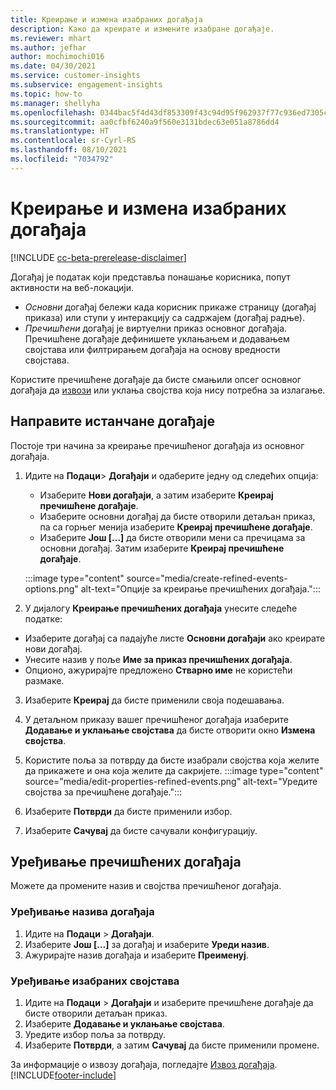 ```yaml
---
title: Креирање и измена изабраних догађаја
description: Како да креирате и измените изабране догађаје.
ms.reviewer: mhart
ms.author: jefhar
author: mochimochi016
ms.date: 04/30/2021
ms.service: customer-insights
ms.subservice: engagement-insights
ms.topic: how-to
ms.manager: shellyha
ms.openlocfilehash: 0344bac5f4d43df853309f43c94d95f962937f77c936ed7305c5de4a08835f04
ms.sourcegitcommit: aa0cfbf6240a9f560e3131bdec63e051a8786dd4
ms.translationtype: HT
ms.contentlocale: sr-Cyrl-RS
ms.lasthandoff: 08/10/2021
ms.locfileid: "7034792"
---
```

# <a name="create-and-modify-refined-events"></a>Креирање и измена изабраних догађаја

[!INCLUDE [cc-beta-prerelease-disclaimer](includes/cc-beta-prerelease-disclaimer.md)]


Догађај је податак који представља понашање корисника, попут активности на веб-локацији.

- *Основни* догађај бележи када корисник прикаже страницу (догађај приказа) или ступи у интеракцију са садржајем (догађај радње).
- *Пречишћени* догађај је виртуелни приказ основног догађаја. Пречишћене догађаје дефинишете уклањањем и додавањем својстава или филтрирањем догађаја на основу вредности својстава.

Користите пречишћене догађаје да бисте смањили опсег основног догађаја да [извози](export-events.md) или уклања својства која нису потребна за излагање.

## <a name="create-refined-events"></a>Направите истанчане догађаје

Постоје три начина за креирање пречишћеног догађаја из основног догађаја. 

1. Идите на **Подаци**> **Догађаји** и одаберите једну од следећих опција:
    - Изаберите **Нови догађаји**, а затим изаберите **Креирај пречишћене догађаје**.
    - Изаберите основни догађај да бисте отворили детаљан приказ, па са горњег менија изаберите **Креирај пречишћене догађаје**.
    - Изаберите **Још [...]** да бисте отворили мени са пречицама за основни догађај. Затим изаберите **Креирај пречишћене догађаје**.
    
    :::image type="content" source="media/create-refined-events-options.png" alt-text="Опције за креирање пречишћених догађаја.":::

1. У дијалогу **Креирање пречишћених догађаја** унесите следеће податке:

- Изаберите догађај са падајуће листе **Основни догађаји** ако креирате нови догађај.
- Унесите назив у поље **Име за приказ пречишћених догађаја**.
- Опционо, ажурирајте предложено **Стварно име** не користећи размаке.

3. Изаберите **Креирај** да бисте применили своја подешавања.

1. У детаљном приказу вашег пречишћеног догађаја изаберите **Додавање и уклањање својстава** да бисте отворити окно **Измена својства**. 

1. Користите поља за потврду да бисте изабрали својства која желите да прикажете и она која желите да сакријете. 
   :::image type="content" source="media/edit-properties-refined-events.png" alt-text="Уредите својства за пречишћене догађаје.":::

1. Изаберите **Потврди** да бисте применили избор.

1. Изаберите **Сачувај** да бисте сачували конфигурацију.

## <a name="edit-refined-events"></a>Уређивање пречишћених догађаја

Можете да промените назив и својства пречишћеног догађаја.

### <a name="edit-event-name"></a>Уређивање назива догађаја

1. Идите на **Подаци** > **Догађаји**. 
1. Изаберите **Још [...]** за догађај и изаберите **Уреди назив**.
1. Ажурирајте назив догађаја и изаберите **Преименуј**.

### <a name="edit-selected-properties"></a>Уређивање изабраних својстава

1. Идите на **Подаци** > **Догађаји** и изаберите пречишћене догађаје да бисте отворили детаљан приказ.
1. Изаберите **Додавање и уклањање својстава**. 
1. Уредите избор поља за потврду.
1. Изаберите **Потврди**, а затим **Сачувај** да бисте применили промене.

За информације о извозу догађаја, погледајте [Извоз догађаја](export-events.md).
[!INCLUDE[footer-include](../includes/footer-banner.md)]
